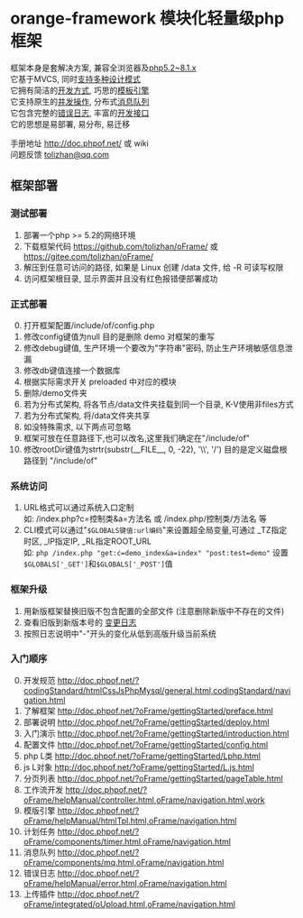 # orange-framework 模块化轻量级php框架

框架本身是套解决方案, 兼容全浏览器及[php5.2~8.1.x](http://doc.phpof.net/?oFrame/FAQ/namespace.html,oFrame/navigation.html)<br>
它基于MVCS, 同时[支持多种设计模式](http://doc.phpof.net/?oFrame/FAQ/architect.html,oFrame/navigation.html)<br>
它拥有简洁的[开发方式](http://doc.phpof.net/?oFrame/helpManual/controller.html,oFrame/navigation.html,work), 巧思的[模板引擎](http://doc.phpof.net/?oFrame/helpManual/htmlTpl.html,oFrame/navigation.html)<br>
它支持原生的[并发操作](http://doc.phpof.net/?oFrame/components/timer.html,oFrame/navigation.html), 分布式[消息队列](http://doc.phpof.net/?oFrame/components/mq.html,oFrame/navigation.html)<br>
它包含完整的[错误日志](http://doc.phpof.net/?oFrame/helpManual/error.html,oFrame/navigation.html), 丰富的[开发接口](http://doc.phpof.net/?oFrame/FAQ/baseExtends.html,oFrame/navigation.html)<br>
它的思想是易部署, 易分布, 易迁移

手册地址 http://doc.phpof.net/ 或 wiki<br>
问题反馈 tolizhan@qq.com

## 框架部署
### 测试部署
1. 部署一个php >= 5.2的网络环境
2. 下载框架代码 https://github.com/tolizhan/oFrame/ 或 https://gitee.com/tolizhan/oFrame/
3. 解压到任意可访问的路径, 如果是 Linux 创建 /data 文件, 给 -R 可读写权限
4. 访问框架根目录, 显示界面并且没有红色报错便部署成功

### 正式部署
0. 打开框架配置/include/of/config.php
1. 修改config键值为null 目的是删除 demo 对框架的重写
2. 修改debug键值, 生产环境一个要改为"字符串"密码, 防止生产环境敏感信息泄漏
3. 修改db键值连接一个数据库
4. 根据实际需求开关 preloaded 中对应的模块
5. 删除/demo文件夹
6. 若为分布式架构, 将各节点/data文件夹挂载到同一个目录, K-V使用非files方式
7. 若为分布式架构, 将/data文件夹共享
8. 如没特殊需求, 以下两点可忽略
9. 框架可放在任意路径下,也可以改名,这里我们确定在"/include/of"
10. 修改rootDir键值为strtr(substr(\_\_FILE\_\_, 0, -22), '\\\\', '/') 目的是定义磁盘根路径到 "/include/of"

### 系统访问
1. URL格式可以通过系统入口定制<br>
    如: /index.php?c=控制类&a=方法名 或 /index.php/控制类/方法名 等
2. CLI模式可以通过"`$GLOBALS键值:url编码`"来设置超全局变量,可通过 _TZ指定时区, _IP指定IP, _RL指定ROOT_URL<br>
    如: `php /index.php "get:c=demo_index&a=index" "post:test=demo"` 设置`$GLOBALS['_GET']`和`$GLOBALS['_POST']`值

### 框架升级
1. 用新版框架替换旧版不包含配置的全部文件 (注意删除新版中不存在的文件)
2. 查看旧版到新版本号的 [变更日志](changelog.txt)
3. 按照日志说明中"-"开头的变化从低到高版升级当前系统

### 入门顺序
0. 开发规范    http://doc.phpof.net/?codingStandard/htmlCssJsPhpMysql/general.html,codingStandard/navigation.html
1. 了解框架    http://doc.phpof.net/?oFrame/gettingStarted/preface.html
2. 部署说明    http://doc.phpof.net/?oFrame/gettingStarted/deploy.html
3. 入门演示    http://doc.phpof.net/?oFrame/gettingStarted/introduction.html
4. 配置文件    http://doc.phpof.net/?oFrame/gettingStarted/config.html
5. php L类     http://doc.phpof.net/?oFrame/gettingStarted/Lphp.html
6. js L对象    http://doc.phpof.net/?oFrame/gettingStarted/L.js.html
7. 分页列表    http://doc.phpof.net/?oFrame/gettingStarted/pageTable.html
8. 工作流开发  http://doc.phpof.net/?oFrame/helpManual/controller.html,oFrame/navigation.html,work
9. 模版引擎    http://doc.phpof.net/?oFrame/helpManual/htmlTpl.html,oFrame/navigation.html
10. 计划任务    http://doc.phpof.net/?oFrame/components/timer.html,oFrame/navigation.html
11. 消息队列    http://doc.phpof.net/?oFrame/components/mq.html,oFrame/navigation.html
12. 错误日志    http://doc.phpof.net/?oFrame/helpManual/error.html,oFrame/navigation.html
13. 上传插件    http://doc.phpof.net/?oFrame/integrated/oUpload.html,oFrame/navigation.html
